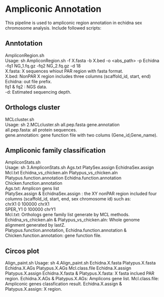 # Ampliconic Annotation
This pipeline is used to ampliconic region annotation in echidna sex chromosome analysis. Include followed scripts:

## Anntotation
AmpliconRegion.sh  
Usage: sh AmpliconRegion.sh -f X.fasta -b X.bed -o <abs_path> -p Echidna -fq1 NG_1.fq.gz -fq2 NG_2.fq.gz -d 18  
  X.fasta: X sequences whiout PAR region with fasta format.  
  X.bed: NonPAR X region includes three columns (scaffold_id, start, end)  
  Echidna: out file prefix.   
  fq1 & fq2 : NGS data.   
  -d: Estimated sequencing depth. 

## Orthologs cluster
MCLcluster.sh  
Usage: sh 2.MCLcluster.sh all.pep.fasta gene.annotation  
  all.pep.fasta: all protein sequences.  
  gene.annotation:  gene function file with two colums (Gene_id,Gene_name).

## Ampliconic family classification
AmpliconStats.sh  
Usage: sh 3.AmpliconStats.sh Ags.txt PlatySex.assign EchidnaSex.assign Mcl.txt Echidna_vs_chicken.aln Platypus_vs_chicken.aln Platypus.function.annotation  Echidna.function.annotation Chicken.function.annotation  
  Ags.txt: Amplicon gens list  
  PlatySex.assign &  EchidnaSex.assign :  the XY nonPAR region included four columns (scaffold_id, start, end, sex chromosome id) such as:  
    chrX1	0	100000	chrX1  
    SPER_Y1 0	100000	chrY1  
  Mcl.txt: Orthologs gene family list generate by MCL methods.  
  Echidna_vs_chicken.aln & Platypus_vs_chicken.aln:  Whole genome alignment generated by lastZ.  
  Platypus.function.annotation, Echidna.function.annotation & Chicken.function.annotation: gene function file. 

## Circos plot
Align_paint.sh
Usage: sh 4.Align_paint.sh Echidna.X.fasta Platypus.X.fasta Echidna.X.AGs Platypus.X.AGs Mcl.class.file  Echidna.X.assign Platypus.X.assign 
  Echidna.X.fasta & Platypus.X.fasta: X fasta inclued	PAR region.
  Echidna.X.AGs & Platypus.X.AGs: Amplicons gene list.
  Mcl.class.file: Ampliconic genes classfication result.
  Echidna.X.assign & Platypus.X.assign: X region.
